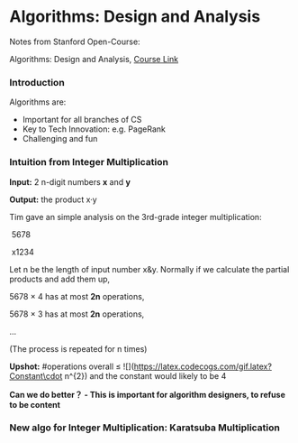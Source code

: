 # Algorithms: Design and Analysis

Notes from Stanford Open-Course: 

Algorithms: Design and Analysis, [Course Link](https://lagunita.stanford.edu/courses/course-v1:Engineering+Algorithms1+SelfPaced/course/)

### Introduction

Algorithms are: 

- Important for all branches of CS
- Key to Tech Innovation: e.g. PageRank
- Challenging and fun

### Intuition from Integer Multiplication

**Input:** 2 n-digit numbers **x** and **y**

**Output:** the product x·y

Tim gave an simple analysis on the 3rd-grade integer multiplication:

​		  5678

​		x1234

Let n be the length of input number x&y. Normally if we calculate the partial products and add them up, 

5678 × 4 has at most **2n** operations, 

5678 × 3 has at most **2n** operations, 

...

(The process is repeated for n times)

**Upshot:** #operations overall ≤ ![](https://latex.codecogs.com/gif.latex?Constant\cdot n^{2}) and the constant would likely to be 4

**Can we do better？ -  This is important for algorithm designers, to refuse to be content**

### New algo for Integer Multiplication: Karatsuba Multiplication

